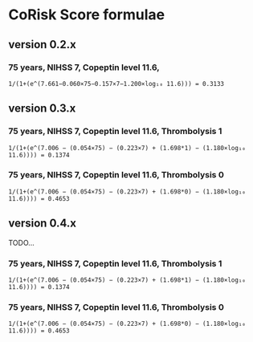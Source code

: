 # CoRisk Score formulae

## version 0.2.x

### 75 years, NIHSS 7, Copeptin level 11.6,

`1/(1+(e^(7.661−0.060×75−0.157×7−1.200×log₁₀ 11.6))) = 0.3133`

## version 0.3.x

### 75 years, NIHSS 7, Copeptin level 11.6, Thrombolysis 1

`1/(1+(e^(7.006 − (0.054×75) − (0.223×7) + (1.698*1) − (1.180×log₁₀ 11.6)))) = 0.1374`

### 75 years, NIHSS 7, Copeptin level 11.6, Thrombolysis 0

`1/(1+(e^(7.006 − (0.054×75) − (0.223×7) + (1.698*0) − (1.180×log₁₀ 11.6)))) = 0.4653`

## version 0.4.x

TODO...

### 75 years, NIHSS 7, Copeptin level 11.6, Thrombolysis 1

`1/(1+(e^(7.006 − (0.054×75) − (0.223×7) + (1.698*1) − (1.180×log₁₀ 11.6)))) = 0.1374`

### 75 years, NIHSS 7, Copeptin level 11.6, Thrombolysis 0

`1/(1+(e^(7.006 − (0.054×75) − (0.223×7) + (1.698*0) − (1.180×log₁₀ 11.6)))) = 0.4653`
